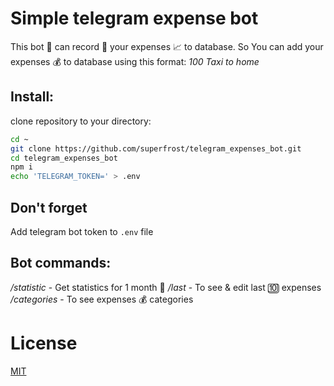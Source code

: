 # Simple telegram expense bot

This bot 🦾 can record 📝 your expenses 📈 to database.
So You can add your expenses 💰 to database using this format:
*100 Taxi to home*

## Install:

clone repository to your directory:
```bash
cd ~
git clone https://github.com/superfrost/telegram_expenses_bot.git
cd telegram_expenses_bot
npm i
echo 'TELEGRAM_TOKEN=' > .env
```

## Don't forget 

Add telegram bot token to `.env` file 

## Bot commands:

*/statistic* - Get statistics for 1 month 📆
*/last* - To see & edit last 🔟 expenses
*/categories* - To see expenses 💰 categories

# License

[MIT](./LICENSE)
